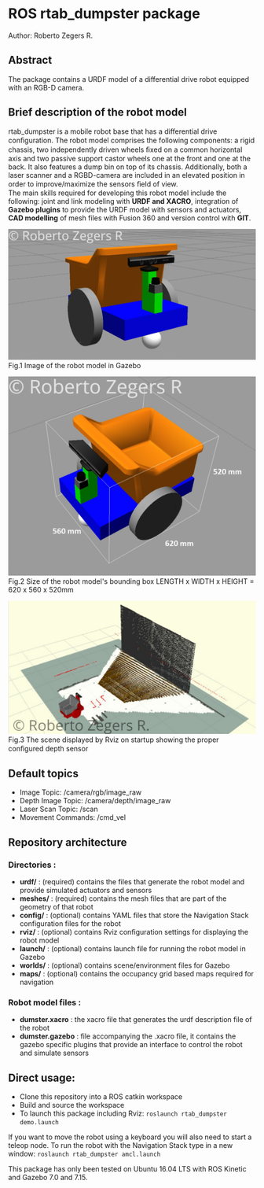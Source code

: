 # ROS rtab_dumpster package
Author: Roberto Zegers R.

## Abstract
The package contains a URDF model of a differential drive robot equipped with an RGB-D camera.

## Brief description of the robot model
rtab_dumpster is a mobile robot base that has a differential drive conﬁguration.
The robot model comprises the following components: a rigid chassis, two independently driven wheels ﬁxed on a common horizontal axis and two passive support castor wheels one at the front and one at the back.
It also features a dump bin on top of its chassis. Additionally, both a laser scanner and a RGBD-camera are included in an elevated position in order to improve/maximize the sensors ﬁeld of view.  
The main skills required for developing this robot model include the following: joint and link modeling with **URDF and XACRO**, integration of **Gazebo plugins** to provide the URDF model with sensors and actuators, **CAD modelling** of mesh files with Fusion 360 and version control with **GIT**.


![rgbd_dumpster](docs/imgs/robot_model_in_gazebo.png)
Fig.1 Image of the robot model in Gazebo  

![rgbd_dumpster](docs/imgs/robot_model_dimentions.png)
Fig.2 Size of the robot model's bounding box LENGTH x WIDTH x HEIGHT = 620 x 560 x 520mm  

![mapping_rviz_1](docs/imgs/rgbd_dumpster_rtab-map.png)
Fig.3 The scene displayed by Rviz on startup showing the proper conﬁgured depth sensor  

## Default topics
+ Image Topic: /camera/rgb/image_raw
+ Depth Image Topic: /camera/depth/image_raw
+ Laser Scan Topic: /scan
+ Movement Commands: /cmd_vel

## Repository architecture
### Directories :
+ **urdf/** : (required) contains the files that generate the robot model and provide simulated actuators and sensors
+ **meshes/** : (required) contains the mesh files that are part of the geometry of that robot
+ **config/** : (optional) contains YAML files that store the Navigation Stack configuration files for the robot
+ **rviz/** : (optional) contains Rviz configuration settings for displaying the robot model
+ **launch/** : (optional) contains launch file for running the robot model in Gazebo
+ **worlds/** : (optional) contains scene/environment files for Gazebo
+ **maps/** : (optional) contains the occupancy grid based maps required for navigation

### Robot model files :
+ **dumster.xacro** : the xacro file that generates the urdf description file of the robot
+ **dumster.gazebo** : file accompanying the .xacro file, it contains the gazebo specific plugins that provide an interface to control the robot and simulate sensors

## Direct usage:

- Clone this repository into a ROS catkin workspace
- Build and source the workspace
- To launch this package including Rviz: `roslaunch rtab_dumpster demo.launch`

If you want to move the robot using a keyboard you will also need to start a teleop node.
To run the robot with the Navigation Stack type in a new window: `roslaunch rtab_dumpster amcl.launch`

This package has only been tested on Ubuntu 16.04 LTS with ROS Kinetic and Gazebo 7.0 and 7.15.
